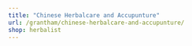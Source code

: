 ```yaml
---
title: "Chinese Herbalcare and Accupunture"
url: /grantham/chinese-herbalcare-and-accupunture/
shop: herbalist
---
```

